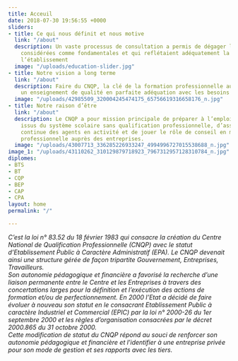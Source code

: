 ```yaml
---
title: Acceuil
date: 2018-07-30 19:56:55 +0000
sliders:
- title: Ce qui nous définit et nous motive
  link: "/about"
  description: Un vaste processus de consultation a permis de dégager les valeurs
    considérées comme fondamentales et qui reflétaient adéquatement la culture de
    l’établissement
  image: "/uploads/education-slider.jpg"
- title: Notre vision a long terme
  link: "/about"
  description: Faire du CNQP, la clé de la formation professionnelle au Sénégal, par
    un enseignement de qualité en parfaite adéquation avec les besoins de l’entreprise
  image: "/uploads/42985509_320004245474175_65756619316658176_n.jpg"
- title: Notre raison d’être
  link: "/about"
  description: Le CNQP a pour mission principale de préparer à l’emploi les jeunes
    issus du système scolaire sans qualification professionnelle, d’assurer la formation
    continue des agents en activité et de jouer le rôle de conseil en matière de formation
    professionnelle auprès des entreprises.
  image: "/uploads/43007713_336285226933247_4994996727015538688_n.jpg"
image_1: "/uploads/43110262_310129879718923_7967312957128310784_n.jpg"
diplomes:
- BTS
- BT
- CQP
- BEP
- CAP
- CPA
layout: home
permalink: "/"

---
```

<em>C’est la loi n° 83.52 du 18 février 1983 qui consacre la création du Centre National de Qualification Professionnelle (CNQP) avec le statut d’Etablissement Public à Caractère Administratif (EPA). Le CNQP devenait ainsi une structure gérée de façon tripartite Gouvernement, Entreprises, Travailleurs. </br>Son autonomie pédagogique et financière a favorisé la recherche d’une liaison permanente entre le Centre et les Entreprises à travers des concertations larges pour la définition et l’exécution des actions de formation et/ou de perfectionnement. En 2000 l’Etat a décidé de faire évoluer à nouveau son statut en le consacrant Etablissement Public à caractère Industriel et Commercial (EPIC) par la loi n° 2000-26 du 1er septembre 2000 et les règles d’organisation consacrées par le décret 2000.865 du 31 octobre 2000. </br>Cette modification de statut du CNQP répond au souci de renforcer son autonomie pédagogique et financière et l’identifier à une entreprise privée pour son mode de gestion et ses rapports avec les tiers.</em>